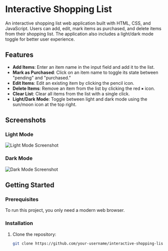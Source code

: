 # Interactive Shopping List

An interactive shopping list web application built with HTML, CSS, and JavaScript. Users can add, edit, mark items as purchased, and delete items from their shopping list. The application also includes a light/dark mode toggle for better user experience.

## Features

- **Add Items**: Enter an item name in the input field and add it to the list.
- **Mark as Purchased**: Click on an item name to toggle its state between "pending" and "purchased."
- **Edit Items**: Edit an existing item by clicking the pencil icon.
- **Delete Items**: Remove an item from the list by clicking the red `✖` icon.
- **Clear List**: Clear all items from the list with a single click.
- **Light/Dark Mode**: Toggle between light and dark mode using the sun/moon icon at the top right.

## Screenshots

### Light Mode
![Light Mode Screenshot](path/to/light-mode-screenshot.png)

### Dark Mode
![Dark Mode Screenshot](path/to/dark-mode-screenshot.png)

## Getting Started

### Prerequisites
To run this project, you only need a modern web browser.

### Installation
1. Clone the repository:
   ```bash
   git clone https://github.com/your-username/interactive-shopping-list.git
